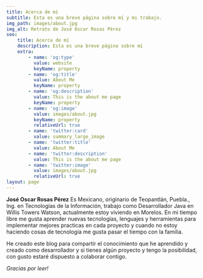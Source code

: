```yaml
---
title: Acerca de mí
subtitle: Esta es una breve página sobre mí y mi trabajo.
img_path: images/about.jpg
img_alt: Retrato de José Oscar Rosas Pérez
seo:
    title: Acerca de mí
    description: Esta es una breve página sobre mí
    extra:
        - name: 'og:type'
          value: website
          keyName: property
        - name: 'og:title'
          value: About Me
          keyName: property
        - name: 'og:description'
          value: This is the about me page
          keyName: property
        - name: 'og:image'
          value: images/about.jpg
          keyName: property
          relativeUrl: true
        - name: 'twitter:card'
          value: summary_large_image
        - name: 'twitter:title'
          value: About Me
        - name: 'twitter:description'
          value: This is the about me page
        - name: 'twitter:image'
          value: images/about.jpg
          relativeUrl: true
layout: page
---
```


**José Oscar Rosas Pérez** Es Mexicano, originario de Teopantlán, Puebla., Ing. en Tecnologías de la Información, trabajo como Desarrollador Java en Willis Towers Watson, actualmente estoy viviendo en Morelos. En mi tiempo libre me gusta aprender nuevas tecnologías, lenguajes y herramientas para implementar mejores practicas en cada proyecto y cuando no estoy haciendo cosas de tecnología me gusta pasar el tiempo con la familia.

He creado este blog para compartir el conocimiento que he aprendido y creado como desarrollador y si tienes algún proyecto y tengo la posibilidad, con gusto estaré dispuesto a colaborar contigo.

_Gracias por leer!_
